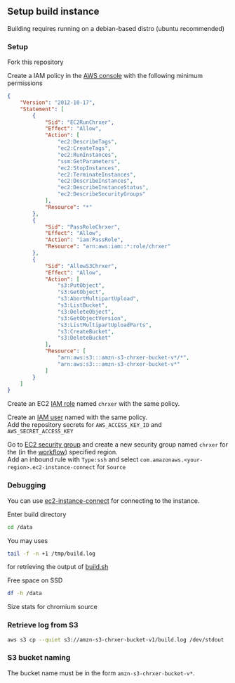 ## Setup build instance
Building requires running on a debian-based distro (ubuntu recommended)

### Setup
Fork this repository

Create a IAM policy in the [AWS console](https://console.aws.amazon.com/iamv2/home#/policies) with the following minimum permissions
```json
{
    "Version": "2012-10-17",
    "Statement": [
        {
            "Sid": "EC2RunChrxer",
            "Effect": "Allow",
            "Action": [
                "ec2:DescribeTags",
                "ec2:CreateTags",
                "ec2:RunInstances",
                "ssm:GetParameters",
                "ec2:StopInstances",
                "ec2:TerminateInstances",
                "ec2:DescribeInstances",
                "ec2:DescribeInstanceStatus",
                "ec2:DescribeSecurityGroups"
            ],
            "Resource": "*"
        },
        {
            "Sid": "PassRoleChrxer",
            "Effect": "Allow",
            "Action": "iam:PassRole",
            "Resource": "arn:aws:iam::*:role/chrxer"
        },
        {
            "Sid": "AllowS3Chrxer",
            "Effect": "Allow",
            "Action": [
                "s3:PutObject",
                "s3:GetObject",
                "s3:AbortMultipartUpload",
                "s3:ListBucket",
                "s3:DeleteObject",
                "s3:GetObjectVersion",
                "s3:ListMultipartUploadParts",
                "s3:CreateBucket",
                "s3:DeleteBucket"
            ],
            "Resource": [
                "arn:aws:s3:::amzn-s3-chrxer-bucket-v*/*",
                "arn:aws:s3:::amzn-s3-chrxer-bucket-v*"
            ]
        }
    ]
}
```
Create an EC2 [IAM role](https://console.aws.amazon.com/iamv2/home#/roles) named `chrxer` with the same policy.

Create an [IAM user](https://console.aws.amazon.com/iamv2/home#/users) named with the same policy. \
Add the repository secrets for `AWS_ACCESS_KEY_ID` and `AWS_SECRET_ACCESS_KEY`

Go to [EC2 security group](https://console.aws.amazon.com/ec2/home#SecurityGroups:) and create a new security group named `chrxer` for the (in the [workflow](../.github/workflows/build.yml)) specified region. \
Add an inbound rule with `Type:ssh` and select `com.amazonaws.<your-region>.ec2-instance-connect` for `Source` 

### Debugging
You can use [ec2-instance-connect](https://docs.aws.amazon.com/AWSEC2/latest/UserGuide/ec2-instance-connect-methods.html) for connecting to the instance.

Enter build directory
```bash
cd /data
```

You may uses
```bash
tail -f -n +1 /tmp/build.log
```
for retrieving the output of [build.sh](../build.sh)

Free space on SSD
```bash
df -h /data
```

Size stats for chromium source

### Retrieve log from S3
```bash
aws s3 cp --quiet s3://amzn-s3-chrxer-bucket-v1/build.log /dev/stdout
```

### S3 bucket naming
The bucket name must be in the form `amzn-s3-chrxer-bucket-v*`.
